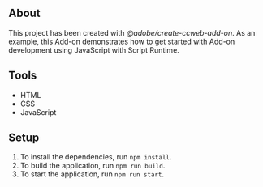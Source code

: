 ## About

This project has been created with _@adobe/create-ccweb-add-on_. As an example, this Add-on demonstrates how to get started with Add-on development using JavaScript with Script Runtime.

## Tools

-   HTML
-   CSS
-   JavaScript

## Setup

1. To install the dependencies, run `npm install`.
2. To build the application, run `npm run build`.
3. To start the application, run `npm run start`.
